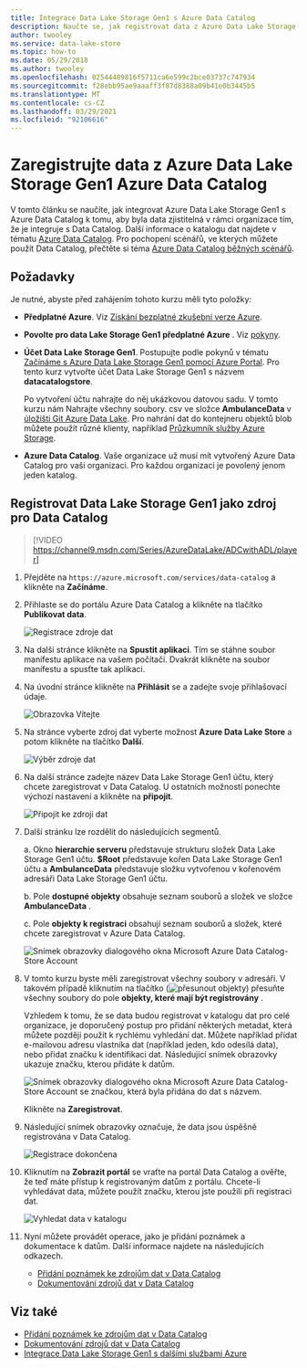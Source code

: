 ```yaml
---
title: Integrace Data Lake Storage Gen1 s Azure Data Catalog
description: Naučte se, jak registrovat data z Azure Data Lake Storage Gen1 v Azure Data Catalog, aby bylo možné zjistit data ve vaší organizaci.
author: twooley
ms.service: data-lake-store
ms.topic: how-to
ms.date: 05/29/2018
ms.author: twooley
ms.openlocfilehash: 02544489816f5711ca6e599c2bce03737c747934
ms.sourcegitcommit: f28ebb95ae9aaaff3f87d8388a09b41e0b3445b5
ms.translationtype: MT
ms.contentlocale: cs-CZ
ms.lasthandoff: 03/29/2021
ms.locfileid: "92106616"
---
```

# <a name="register-data-from-azure-data-lake-storage-gen1-in-azure-data-catalog"></a>Zaregistrujte data z Azure Data Lake Storage Gen1 Azure Data Catalog
V tomto článku se naučíte, jak integrovat Azure Data Lake Storage Gen1 s Azure Data Catalog k tomu, aby byla data zjistitelná v rámci organizace tím, že je integruje s Data Catalog. Další informace o katalogu dat najdete v tématu [Azure Data Catalog](../data-catalog/overview.md). Pro pochopení scénářů, ve kterých můžete použít Data Catalog, přečtěte si téma [Azure Data Catalog běžných scénářů](../data-catalog/data-catalog-common-scenarios.md).

## <a name="prerequisites"></a>Požadavky
Je nutné, abyste před zahájením tohoto kurzu měli tyto položky:

* **Předplatné Azure**. Viz [Získání bezplatné zkušební verze Azure](https://azure.microsoft.com/pricing/free-trial/).
* **Povolte pro data Lake Storage Gen1 předplatné Azure** . Viz [pokyny](data-lake-store-get-started-portal.md).
* **Účet Data Lake Storage Gen1**. Postupujte podle pokynů v tématu [Začínáme s Azure Data Lake Storage Gen1 pomocí Azure Portal](data-lake-store-get-started-portal.md). Pro tento kurz vytvořte účet Data Lake Storage Gen1 s názvem **datacatalogstore**.

    Po vytvoření účtu nahrajte do něj ukázkovou datovou sadu. V tomto kurzu nám Nahrajte všechny soubory. csv ve složce **AmbulanceData** v [úložišti Git Azure Data Lake](https://github.com/Azure/usql/tree/master/Examples/Samples/Data/AmbulanceData/). Pro nahrání dat do kontejneru objektů blob můžete použít různé klienty, například [Průzkumník služby Azure Storage](https://storageexplorer.com/).
* **Azure Data Catalog**. Vaše organizace už musí mít vytvořený Azure Data Catalog pro vaši organizaci. Pro každou organizaci je povolený jenom jeden katalog.

## <a name="register-data-lake-storage-gen1-as-a-source-for-data-catalog"></a>Registrovat Data Lake Storage Gen1 jako zdroj pro Data Catalog

> [!VIDEO https://channel9.msdn.com/Series/AzureDataLake/ADCwithADL/player]

1. Přejděte na `https://azure.microsoft.com/services/data-catalog` a klikněte na **Začínáme**.
1. Přihlaste se do portálu Azure Data Catalog a klikněte na tlačítko **Publikovat data**.

    ![Registrace zdroje dat](./media/data-lake-store-with-data-catalog/register-data-source.png "Registrace zdroje dat")
1. Na další stránce klikněte na **Spustit aplikaci**. Tím se stáhne soubor manifestu aplikace na vašem počítači. Dvakrát klikněte na soubor manifestu a spusťte tak aplikaci.
1. Na úvodní stránce klikněte na **Přihlásit** se a zadejte svoje přihlašovací údaje.

    ![Obrazovka Vítejte](./media/data-lake-store-with-data-catalog/welcome.screen.png "Obrazovka Vítejte")
1. Na stránce vyberte zdroj dat vyberte možnost **Azure Data Lake Store** a potom klikněte na tlačítko **Další**.

    ![Výběr zdroje dat](./media/data-lake-store-with-data-catalog/select-source.png "Výběr zdroje dat")
1. Na další stránce zadejte název Data Lake Storage Gen1 účtu, který chcete zaregistrovat v Data Catalog. U ostatních možností ponechte výchozí nastavení a klikněte na **připojit**.

    ![Připojit ke zdroji dat](./media/data-lake-store-with-data-catalog/connect-to-source.png "Připojit ke zdroji dat")
1. Další stránku lze rozdělit do následujících segmentů.

    a. Okno **hierarchie serveru** představuje strukturu složek Data Lake Storage Gen1 účtu. **$Root** představuje kořen Data Lake Storage Gen1 účtu a **AmbulanceData** představuje složku vytvořenou v kořenovém adresáři Data Lake Storage Gen1 účtu.

    b. Pole **dostupné objekty** obsahuje seznam souborů a složek ve složce **AmbulanceData** .

    c. Pole **objekty k registraci** obsahují seznam souborů a složek, které chcete zaregistrovat v Azure Data Catalog.

    ![Snímek obrazovky dialogového okna Microsoft Azure Data Catalog-Store Account](./media/data-lake-store-with-data-catalog/view-data-structure.png "Zobrazit datovou strukturu")
1. V tomto kurzu byste měli zaregistrovat všechny soubory v adresáři. V takovém případě kliknutím na tlačítko (![přesunout objekty](./media/data-lake-store-with-data-catalog/move-objects.png "Přesunout objekty")) přesuňte všechny soubory do pole **objekty, které mají být registrovány** .

    Vzhledem k tomu, že se data budou registrovat v katalogu dat pro celé organizace, je doporučený postup pro přidání některých metadat, která můžete později použít k rychlému vyhledání dat. Můžete například přidat e-mailovou adresu vlastníka dat (například jeden, kdo odesílá data), nebo přidat značku k identifikaci dat. Následující snímek obrazovky ukazuje značku, kterou přidáte k datům.

    ![Snímek obrazovky dialogového okna Microsoft Azure Data Catalog-Store Account se značkou, která byla přidána do dat s názvem.](./media/data-lake-store-with-data-catalog/view-selected-data-structure.png "Zobrazit datovou strukturu")

    Klikněte na **Zaregistrovat**.
1. Následující snímek obrazovky označuje, že data jsou úspěšně registrována v Data Catalog.

    ![Registrace dokončena](./media/data-lake-store-with-data-catalog/registration-complete.png "Zobrazit datovou strukturu")
1. Kliknutím na **Zobrazit portál** se vraťte na portál Data Catalog a ověřte, že teď máte přístup k registrovaným datům z portálu. Chcete-li vyhledávat data, můžete použít značku, kterou jste použili při registraci dat.

     ![Vyhledat data v katalogu](./media/data-lake-store-with-data-catalog/search-data-in-catalog.png "Vyhledat data v katalogu")
1. Nyní můžete provádět operace, jako je přidání poznámek a dokumentace k datům. Další informace najdete na následujících odkazech.

    * [Přidání poznámek ke zdrojům dat v Data Catalog](../data-catalog/data-catalog-how-to-annotate.md)
    * [Dokumentování zdrojů dat v Data Catalog](../data-catalog/data-catalog-how-to-documentation.md)

## <a name="see-also"></a>Viz také
* [Přidání poznámek ke zdrojům dat v Data Catalog](../data-catalog/data-catalog-how-to-annotate.md)
* [Dokumentování zdrojů dat v Data Catalog](../data-catalog/data-catalog-how-to-documentation.md)
* [Integrace Data Lake Storage Gen1 s dalšími službami Azure](data-lake-store-integrate-with-other-services.md)